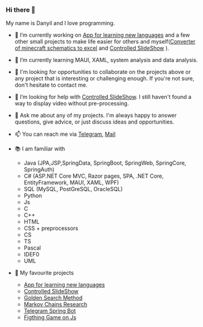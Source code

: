 ### Hi there 👋

My name is Danyil and I love programming.

- 🔭 I’m currently working on [App for learning new languages](https://github.com/Char-Noir/DictonaryApp) and a few other small projects to make life easier for others and myself([Converter of minecraft schematics to excel](https://github.com/Char-Noir/minecraft_schematic_to_excel) and [Controlled SlideShow](https://github.com/Char-Noir/python_controlled_slideshow) ).
- 🌱 I’m currently learning MAUI, XAML, system analysis and data analysis.
- 👯 I'm looking for opportunities to collaborate on the projects above or any project that is interesting or challenging enough. If you're not sure, don't hesitate to contact me.
- 🤔 I’m looking for help with [Controlled SlideShow](https://github.com/Char-Noir/python_controlled_slideshow). I still haven't found a way to display video without pre-processing.
- 💬 Ask me about any of my projects. I'm always happy to answer questions, give advice, or just discuss ideas and opportunities.
- 📫 You can reach me via
[Telegram](https://t.me/Kapit0shek),
[Mail](mailto:d.buryak2002@gmail.com)
- 📚 I am familiar with 
  - Java (JPA,JSP,SpringData, SpringBoot, SpringWeb, SpringCore, SpringAuth)
  - C# (ASP.NET Core MVC, Razor pages, SPA, .NET Core, EntityFramework, MAUI, XAML, WPF)
  - SQL (MySQL, PostGreSQL, OracleSQL)
  - Python
  - Js
  - C
  - C++
  - HTML
  - CSS + preprocessors
  - CS
  - TS
  - Pascal
  - IDEF0
  - UML

- 🤗 My favourite projects
  - [App for learning new languages](https://github.com/Char-Noir/DictonaryApp)
  - [Controlled SlideShow](https://github.com/Char-Noir/python_controlled_slideshow)
  - [Golden Search Method](https://github.com/Char-Noir/golden-search-method)
  - [Markov Chains Research](https://github.com/Char-Noir/markov-chains-research)
  - [Telegram Spring Bot](https://github.com/Char-Noir/telegram_spring_bot)
  - [Figthing Game on Js](https://github.com/Char-Noir/fighting)
 


